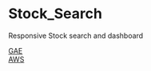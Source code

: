 # Stock_Search
Responsive Stock search and dashboard

<a href="http://csci571ss.appspot.com/index.html">GAE</a>
<br/>
<a href="http://garethec2.mkaimquk3w.us-west-1.elasticbeanstalk.com/StockSearch/index.html">AWS</a>
